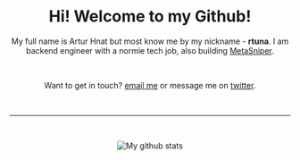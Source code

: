 <h1 align="center"> Hi! Welcome to my Github! </h1>
<p align="center">
My full name is Artur Hnat but most know me by my nickname - <b>rtuna</b>. I am backend engineer with a normie tech job, also building <a href="https://twitter.com/Metasniper_app">MetaSniper</a>.
<p>
<br>

<p align="center">
Want to get in touch?
  <a target="_blank" href="mailto: artur@hnat.me">email me</a> or message me on <a target="_blank" href="https://twitter.com/messages/compose?recipient_id=1227556666406789120">twitter</a>.
<p>
<br>

***

&nbsp;&nbsp;
<p align="center">
  <a><img src="https://github-readme-stats.vercel.app/api?username=rtunazzz&show_icons=true&theme=transparent&&hide_border=truecount_private=true&hide=contribs,prs,issues&title_color=ffada2" alt="My github stats"></a>
</p>
